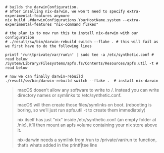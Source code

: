 ```
# builds the darwinConfiguration.
# after insalling nix-darwin, we won't need to specify extra-experimental-features anymore
nix build .#darwinConfigurations.YourHostName.system --extra-experimental-features "nix-command flakes"

# the plan is to now run this to install nix-darwin with our configuration
# ./result/sw/bin/darwin-rebuild switch --flake . # this will fail as we first have to do the following lines

printf 'run\tprivate/var/run\n' | sudo tee -a /etc/synthetic.conf # read below
/System/Library/Filesystems/apfs.fs/Contents/Resources/apfs.util -t # read below

# now we can finally darwin-rebuild
./result/sw/bin/darwin-rebuild switch --flake .  # install nix-darwin
```
> macOS dosen’t allow any software to write to /. Instead you can write directory names or symlinks to /etc/synthetic.conf.
> 
> macOS will then create those files/symlinks on boot. (rebooting is boring, so we’ll just run apfs.util -t to create them immediately)
> 
> nix itself has just “nix” inside /etc/synthetic.conf (an empty folder at /nix), it’ll then mount an apfs volume containing your nix store above it.
> 
> nix-darwin needs a symlink from /run to /private/var/run to function, that’s whats added in the printf|tee line 
